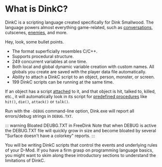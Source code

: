 # What is DinkC?

DinkC is a scripting language created specifically for Dink Smallwood. The language powers almost everything game-related, such as [conversations](./npc.md#conversation), cutscenes, [enemies](./enemies.md), and more.

Hey, look, some bullet points.

- The format superficially resembles C/C++.
- Supports procedural structure.
- 249 concurrent variables at one time.
- Both local and global dynamic variable creation with custom names. All globals you create are saved with the player data file automatically.
- Ability to attach a DinkC script to an object, person, monster, or screen.
- 199 DinkC scripts can be running at the same time.

If an object has a script [attached](./scripts.md#attachment) to it, and that object is hit, talked to, killed, etc., it will automatically look in its script for [predefined procedures](./procedures.md#predefined-procedures) like `hit()`, `die()`, `attack()` or `talk()`.

Run with the `-DEBUG` command-line option, Dink.exe will report all errors/debug strings in `DEBUG.TXT`.

::: warning Bloated DEUBG.TXT in FreeDink
<VersionInfo freedink="109.6"></VersionInfo>Note that when DEBUG is active the DEBUG.TXT file will quickly grow in size and become bloated by several "Surface doesn't have a colorkey" reports.
:::


You will be writing DinkC scripts that control the events and underlying rules of your D-Mod. If you have a firm grasp on programming language basics, you might want to skim along these introductory sections to understand the limitations of DinkC.
